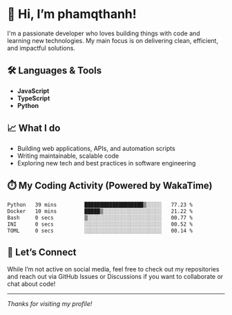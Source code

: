 # 👋 Hi, I’m phamqthanh!

I'm a passionate developer who loves building things with code and learning new technologies. My main focus is on delivering clean, efficient, and impactful solutions.

## 🛠️ Languages & Tools

- **JavaScript**
- **TypeScript**
- **Python**

## 📈 What I do

- Building web applications, APIs, and automation scripts
- Writing maintainable, scalable code
- Exploring new tech and best practices in software engineering

## ⏱️ My Coding Activity (Powered by WakaTime)

<!--START_SECTION:waka-->

```txt
Python   39 mins         ███████████████████▒░░░░░   77.23 %
Docker   10 mins         █████▒░░░░░░░░░░░░░░░░░░░   21.22 %
Bash     0 secs          ▒░░░░░░░░░░░░░░░░░░░░░░░░   00.77 %
INI      0 secs          ░░░░░░░░░░░░░░░░░░░░░░░░░   00.52 %
TOML     0 secs          ░░░░░░░░░░░░░░░░░░░░░░░░░   00.14 %
```

<!--END_SECTION:waka-->

## 🤝 Let’s Connect

While I’m not active on social media, feel free to check out my repositories and reach out via GitHub Issues or Discussions if you want to collaborate or chat about code!

---

_Thanks for visiting my profile!_
